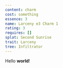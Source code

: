 ```yaml
---
content: charm
cost: something
essence: 3
name: Larceny e3 Charm 1
rating: 3
requires: []
splat: Second Sunrise
trait: Larceny
tree: Infiltrator
---
```


Hello **world**!
